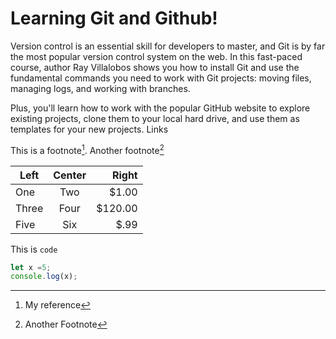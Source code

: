 # Learning Git and Github!

Version control is an essential skill for developers to master, and Git is by far the most popular version control system on the web. In this fast-paced course, author Ray Villalobos shows you how to install Git and use the fundamental commands you need to work with Git projects: moving files, managing logs, and working with branches.

Plus, you'll learn how to work with the popular GitHub website to explore existing projects, clone them to your local hard drive, and use them as templates for your new projects.
Links

This is a footnote[^1]. Another footnote[^2]

| Left  | Center | Right   |
| ----  | :----: | ------: |
| One   | Two    | $1.00   |
| Three | Four   | $120.00 |
| Five  | Six    | $.99    |


This is `code`

```js
let x =5;
console.log(x);
```

[^1]: My reference
[^2]: Another Footnote
